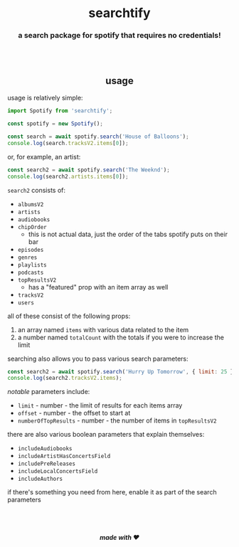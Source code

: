 <div align='center'>
    <h1>searchtify</h1>
    <h3>a search package for spotify that requires no credentials!</h3>
</div>

<br><br>

<h2 align='center'>usage</h2>

usage is relatively simple:

```js
import Spotify from 'searchtify';

const spotify = new Spotify();

const search = await spotify.search('House of Balloons');
console.log(search.tracksV2.items[0]);
```

or, for example, an artist:

```js
const search2 = await spotify.search('The Weeknd');
console.log(search2.artists.items[0]);
```

`search2` consists of:

- `albumsV2`
- `artists`
- `audiobooks`
- `chipOrder`
  - this is not actual data, just the order of the tabs spotify puts on their bar
- `episodes`
- `genres`
- `playlists`
- `podcasts`
- `topResultsV2`
  - has a "featured" prop with an item array as well
- `tracksV2`
- `users`

all of these consist of the following props:

1. an array named `items` with various data related to the item
2. a number named `totalCount` with the totals if you were to increase the limit

searching also allows you to pass various search parameters:

```js
const search2 = await spotify.search('Hurry Up Tomorrow', { limit: 25 });
console.log(search2.tracksV2.items);
```

*notable* parameters include:

- `limit` - number - the limit of results for each items array
- `offset` - number - the offset to start at
- `numberOfTopResults` - number - the number of items in `topResultsV2`

there are also various boolean parameters that explain themselves:

- `includeAudiobooks`
- `includeArtistHasConcertsField`
- `includePreReleases`
- `includeLocalConcertsField`
- `includeAuthors`

if there's something you need from here, enable it as part of the search parameters

<br><br>
<h5 align='center'>made with ❤️</h5>